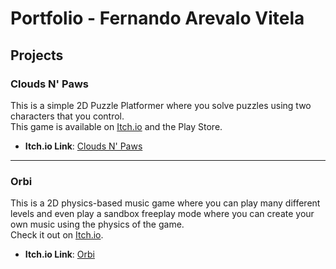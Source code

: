 # Portfolio - Fernando Arevalo Vitela

## Projects

### Clouds N' Paws

This is a simple 2D Puzzle Platformer where you solve puzzles using two characters that you control.  
This game is available on [Itch.io](https://n-a-n-0.itch.io/c) and the Play Store.

- **Itch.io Link**: [Clouds N' Paws](https://n-a-n-0.itch.io/c)

---

### Orbi

This is a 2D physics-based music game where you can play many different levels and even play a sandbox freeplay mode where you can create your own music using the physics of the game.  
Check it out on [Itch.io](https://n-a-n-0.itch.io/orbi).

- **Itch.io Link**: [Orbi](https://n-a-n-0.itch.io/orbi)
